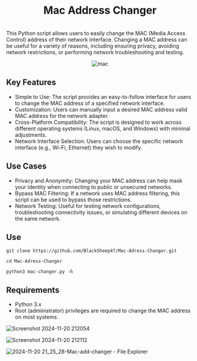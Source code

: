 <h1 align="center">Mac Address Changer</h1><br>
This Python script allows users to easily change the MAC (Media Access Control) address of their network interface. Changing a MAC address can be useful for a variety of reasons, including ensuring privacy, avoiding network restrictions, or performing network troubleshooting and testing.

<div align="center">

![mac](https://github.com/user-attachments/assets/4dce5a95-3bd1-4f70-b5a5-3a5dbbe9c0bc)

</div>

<h2>Key Features</h2>

* Simple to Use: The script provides an easy-to-follow interface for users to change the MAC address of a specified network interface.<br>
* Customization: Users can manually input a desired MAC address valid MAC address for the network adapter.<br>
* Cross-Platform Compatibility: The script is designed to work across different operating systems (Linux, macOS, and Windows) with minimal adjustments.<br>
* Network Interface Selection: Users can choose the specific network interface (e.g., Wi-Fi, Ethernet) they wish to modify.<br>

<h2>Use Cases</h2>

* Privacy and Anonymity: Changing your MAC address can help mask your identity when connecting to public or unsecured networks.
* Bypass MAC Filtering: If a network uses MAC address filtering, this script can be used to bypass those restrictions.
* Network Testing: Useful for testing network configurations, troubleshooting connectivity issues, or simulating different devices on the same network.

<h2>Use</h2>

`git clone https://github.com/BlackSheep47/Mac-Adress-Changer.git` <br>

`cd Mac-Adress-Changer`<br>

`python3 mac-changer.py -h`<br>

<h2>Requirements</h2>

* Python 3.x
* Root (administrator) privileges are required to change the MAC address on most systems.

![Screenshot 2024-11-20 212054](https://github.com/user-attachments/assets/1fd7d0a9-50ef-4401-bba7-adbd5a62a753)

![Screenshot 2024-11-20 212112](https://github.com/user-attachments/assets/b2f4d922-1c43-4520-9146-37df93efdaf1)

![2024-11-20 21_25_28-Mac-add-changer - File Explorer](https://github.com/user-attachments/assets/0f49ae06-5533-49ac-9922-fadc87bca6c3)


